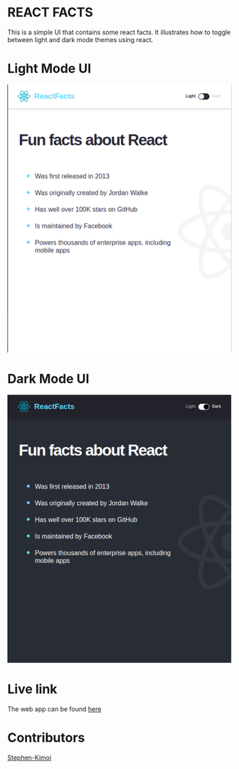 # REACT FACTS 
This is a simple UI that contains some react facts. 
It illustrates how to toggle between light and dark mode themes using react. 

# Light Mode UI 
![Light mode](src/components/assets/r-light-ui.png)

# Dark Mode UI 
![Dark mode](src/components/assets/r-dark-ui.png)

# Live link 
The web app can be found [here](https://steves-facts.netlify.app/)

# Contributors 
[Stephen-Kimoi](https://kimoisteve.me/)